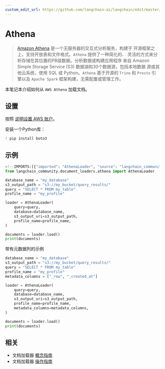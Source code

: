 ```yaml
---
custom_edit_url: https://github.com/langchain-ai/langchain/edit/master/docs/docs/integrations/document_loaders/athena.ipynb
---
```

# Athena

>[Amazon Athena](https://aws.amazon.com/athena/) 是一个无服务器的交互式分析服务，构建于
>开源框架之上，支持开放表和文件格式。`Athena` 提供了一种简化的、
>灵活的方式来分析存储在其位置的PB级数据。分析数据或构建应用程序
>来自 Amazon Simple Storage Service (S3) 数据湖和30个数据源，包括本地数据
>源或其他云系统，使用 SQL 或 Python。`Athena` 基于开源的 `Trino`
>和 `Presto` 引擎以及 `Apache Spark` 框架构建，无需配置或管理工作。

本笔记本介绍如何从 `AWS Athena` 加载文档。

## 设置

按照 [说明设置 AWS 账户](https://docs.aws.amazon.com/athena/latest/ug/setting-up.html)。

安装一个Python库：


```python
! pip install boto3
```

## 示例


```python
<!--IMPORTS:[{"imported": "AthenaLoader", "source": "langchain_community.document_loaders.athena", "docs": "https://python.langchain.com/api_reference/community/document_loaders/langchain_community.document_loaders.athena.AthenaLoader.html", "title": "Athena"}]-->
from langchain_community.document_loaders.athena import AthenaLoader
```


```python
database_name = "my_database"
s3_output_path = "s3://my_bucket/query_results/"
query = "SELECT * FROM my_table"
profile_name = "my_profile"

loader = AthenaLoader(
    query=query,
    database=database_name,
    s3_output_uri=s3_output_path,
    profile_name=profile_name,
)

documents = loader.load()
print(documents)
```

带有元数据列的示例


```python
database_name = "my_database"
s3_output_path = "s3://my_bucket/query_results/"
query = "SELECT * FROM my_table"
profile_name = "my_profile"
metadata_columns = ["_row", "_created_at"]

loader = AthenaLoader(
    query=query,
    database=database_name,
    s3_output_uri=s3_output_path,
    profile_name=profile_name,
    metadata_columns=metadata_columns,
)

documents = loader.load()
print(documents)
```


## 相关

- 文档加载器 [概念指南](/docs/concepts/#document-loaders)
- 文档加载器 [操作指南](/docs/how_to/#document-loaders)
